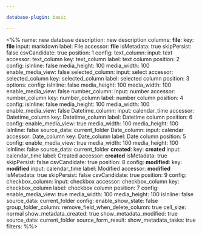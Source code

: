 ```yaml
---

database-plugin: basic

---
```


<%%
name: new database
description: new description
columns:
  __file__:
    key: __file__
    input: markdown
    label: File
    accessor: __file__
    isMetadata: true
    skipPersist: false
    csvCandidate: true
    position: 1
    config:
  text_column:
    input: text
    accessor: text_column
    key: text_column
    label: text column
    position: 2
    config:
      isInline: false
      media_height: 100
      media_width: 100
      enable_media_view: false
  selected_column:
    input: select
    accessor: selected_column
    key: selected_column
    label: selected column
    position: 3
    options:
    config:
      isInline: false
      media_height: 100
      media_width: 100
      enable_media_view: false
  number_column:
    input: number
    accessor: number_column
    key: number_column
    label: number column
    position: 4
    config:
      isInline: false
      media_height: 100
      media_width: 100
      enable_media_view: false
  Datetime_column:
    input: calendar_time
    accessor: Datetime_column
    key: Datetime_column
    label: Datetime column
    position: 6
    config:
      enable_media_view: true
      media_width: 100
      media_height: 100
      isInline: false
      source_data: current_folder
  Date_column:
    input: calendar
    accessor: Date_column
    key: Date_column
    label: Date column
    position: 5
    config:
      enable_media_view: true
      media_width: 100
      media_height: 100
      isInline: false
      source_data: current_folder
  __created__:
    key: __created__
    input: calendar_time
    label: Created
    accessor: __created__
    isMetadata: true
    skipPersist: false
    csvCandidate: true
    position: 8
    config:
  __modified__:
    key: __modified__
    input: calendar_time
    label: Modified
    accessor: __modified__
    isMetadata: true
    skipPersist: false
    csvCandidate: true
    position: 9
    config:
  checkbox_column:
    input: checkbox
    accessor: checkbox_column
    key: checkbox_column
    label: checkbox column
    position: 7
    config:
      enable_media_view: true
      media_width: 100
      media_height: 100
      isInline: false
      source_data: current_folder
config:
  enable_show_state: false
  group_folder_column:
  remove_field_when_delete_column: true
  cell_size: normal
  show_metadata_created: true
  show_metadata_modified: true
  source_data: current_folder
  source_form_result:
  show_metadata_tasks: true
filters:
%%>
